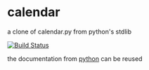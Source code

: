 # calendar
a clone of calendar.py from python's stdlib

[![Build Status](https://travis-ci.org/skilchen/calendar.svg?branch=master)](https://travis-ci.org/skilchen/calendar)

the documentation from [python](https://docs.python.org/2/library/calendar.html) can be reused